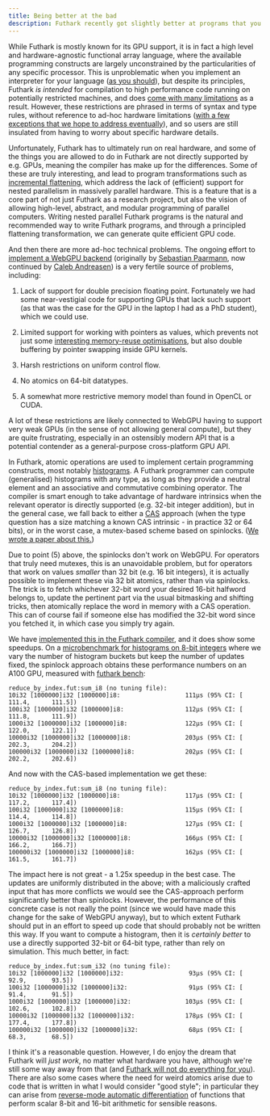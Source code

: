 ```yaml
---
title: Being better at the bad
description: Futhark recently got slightly better at programs that you probably should not write in the first place.
---
```


While Futhark is mostly known for its GPU support, it is in fact a high level
and hardware-agnostic functional array language, where the available programming
constructs are largely unconstrained by the particularities of any specific
processor. This is unproblematic when you implement an interpreter for your
language ([as you should](2025-05-07-implement-your-language-twice.html)), but
despite its principles, Futhark *is intended* for compilation to high
performance code running on potentially restricted machines, and does [come with
many limitations](2016-09-03-language-design.html)
as a result. However, these restrictions are phrased in terms of syntax and type
rules, without reference to ad-hoc hardware limitations ([with a few exceptions
that we hope to address
eventually](2018-12-08-why-futhark-sometimes-goes-wrong.html)),
and so users are still insulated from having to worry about specific hardware
details.

Unfortunately, Futhark has to ultimately run on real hardware, and some of the
things you are allowed to do in Futhark are not directly supported by e.g. GPUs,
meaning the compiler has make up for the differences. Some of these are truly
interesting, and lead to program transformations such as [incremental
flattening](2019-02-18-futhark-at-ppopp.html),
which address the lack of (efficient) support for nested parallelism in
massively parallel hardware. This is a feature that is a core part of not just
Futhark as a research project, but also the vision of allowing high-level,
abstract, and modular programming of parallel computers. Writing nested parallel
Futhark programs is the natural and recommended way to write Futhark programs,
and through a principled flattening transformation, we can generate quite
efficient GPU code.

And then there are more ad-hoc technical problems. The ongoing effort to
[implement a WebGPU backend](https://github.com/diku-dk/futhark/pull/2140)
(originally by [Sebastian Paarmann](https://github.com/spaarmann), now continued
by [Caleb Andreasen](https://github.com/candrdk)) is a very fertile source of
problems, including:

1. Lack of support for double precision floating point. Fortunately we had some
   near-vestigial code for supporting GPUs that lack such support (as that was
   the case for the GPU in the laptop I had as a PhD student), which we could
   use.

2. Limited support for working with pointers as values, which prevents not just
   some [interesting memory-reuse
   optimisations](2022-11-03-short-circuiting.html),
   but also double buffering by pointer swapping inside GPU kernels.

3. Harsh restrictions on uniform control flow.

4. No atomics on 64-bit datatypes.

5. A somewhat more restrictive memory model than found in OpenCL or CUDA.

A lot of these restrictions are likely connected to WebGPU having to support
very weak GPUs (in the sense of not allowing general compute), but they are
quite frustrating, especially in an ostensibly modern API that is a potential
contender as a general-purpose cross-platform GPU API.

In Futhark, atomic operations are used to implement certain programming
constructs, most notably
[histograms](https://futhark-lang.org/examples/histograms.html). A Futhark
programmer can compute (generalised) histograms with any type, as long as they
provide a neutral element and an associative and commutative combining operator.
The compiler is smart enough to take advantage of hardware intrinsics when the
relevant operator is directly supported (e.g. 32-bit integer addition), but in
the general case, we fall back to either a
[CAS](https://en.wikipedia.org/wiki/Compare-and-swap) approach (when the type
question has a size matching a known CAS intrinsic - in practice 32 or 64 bits),
or in the worst case, a mutex-based scheme based on spinlocks. ([We wrote a
paper about this.](https://futhark-lang.org/publications/sc20.pdf))

Due to point (5) above, the spinlocks don't work on WebGPU. For operators that
truly need mutexes, this is an unavoidable problem, but for operators that work
on values *smaller* than 32 bit (e.g. 16 bit integers), it is actually possible
to implement these via 32 bit atomics, rather than via spinlocks. The trick is
to fetch whichever 32-bit word your desired 16-bit halfword belongs to, update
the pertinent part via the usual bitmasking and shifting tricks, then atomically
replace the word in memory with a CAS operation. This can of course fail if
someone else has modified the 32-bit word since you fetched it, in which case
you simply try again.

We have [implemented this in the Futhark
compiler](https://github.com/diku-dk/futhark/pull/2262), and it does show some
speedups. On a [microbenchmark for histograms on 8-bit
integers](https://github.com/diku-dk/futhark-benchmarks/blob/13d3cb5cb2c887adca2bf4fbd02f9e866436cbfe/micro/reduce_by_index.fut#L101-L127)
where we vary the number of histogram buckets but keep the number of updates
fixed, the spinlock approach obtains these performance numbers on an A100 GPU,
measured with [futhark
bench](https://futhark.readthedocs.io/en/latest/man/futhark-bench.html):

```
reduce_by_index.fut:sum_i8 (no tuning file):
10i32 [1000000]i32 [1000000]i8:                  111μs (95% CI: [     111.4,      111.5])
100i32 [1000000]i32 [1000000]i8:                 112μs (95% CI: [     111.8,      111.9])
1000i32 [1000000]i32 [1000000]i8:                122μs (95% CI: [     122.0,      122.1])
10000i32 [1000000]i32 [1000000]i8:               203μs (95% CI: [     202.3,      204.2])
100000i32 [1000000]i32 [1000000]i8:              202μs (95% CI: [     202.2,      202.6])
```

And now with the CAS-based implementation we get these:

```
reduce_by_index.fut:sum_i8 (no tuning file):
10i32 [1000000]i32 [1000000]i8:                  117μs (95% CI: [     117.2,      117.4])
100i32 [1000000]i32 [1000000]i8:                 115μs (95% CI: [     114.4,      114.8])
1000i32 [1000000]i32 [1000000]i8:                127μs (95% CI: [     126.7,      126.8])
10000i32 [1000000]i32 [1000000]i8:               166μs (95% CI: [     166.2,      166.7])
100000i32 [1000000]i32 [1000000]i8:              162μs (95% CI: [     161.5,      161.7])
```

The impact here is not great - a 1.25x speedup in the best case. The updates are
uniformly distributed in the above; with a maliciously crafted input that has
more conflicts we would see the CAS-approach perform significantly better than
spinlocks. However, the performance of this concrete case is not really the
point (since we would have made this change for the sake of WebGPU anyway), but
to which extent Futhark should put in an effort to speed up code that should
probably not be written this way. If you want to compute a histogram, then it is
*certainly better* to use a directly supported 32-bit or 64-bit type, rather
than rely on simulation. This much better, in fact:

```
reduce_by_index.fut:sum_i32 (no tuning file):
10i32 [1000000]i32 [1000000]i32:                  93μs (95% CI: [      92.9,       93.5])
100i32 [1000000]i32 [1000000]i32:                 91μs (95% CI: [      91.4,       91.5])
1000i32 [1000000]i32 [1000000]i32:               103μs (95% CI: [     102.6,      102.8])
10000i32 [1000000]i32 [1000000]i32:              178μs (95% CI: [     177.4,      177.8])
100000i32 [1000000]i32 [1000000]i32:              68μs (95% CI: [      68.3,       68.5])
```

I think it's a reasonable question. However, I do enjoy the dream that Futhark
will *just work*, no matter what hardware you have, although we're still some
way away from that (and [Futhark will not do everything for
you](2022-04-04-futhark-is-a-low-level-language.html)).
There are also some cases where the need for weird atomics arise due to code
that is written in what I would consider "good style"; in particular they can
arise from [reverse-mode automatic
differentiation](https://futhark-lang.org/examples/reverse-ad.html) of functions
that perform scalar 8-bit and 16-bit arithmetic for sensible reasons.
